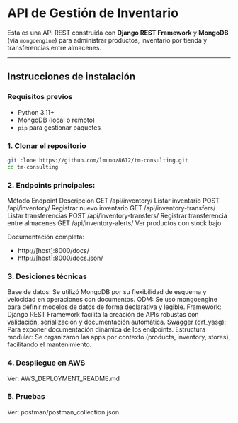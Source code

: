 # API de Gestión de Inventario

Esta es una API REST construida con **Django REST Framework** y **MongoDB** (vía `mongoengine`) para administrar productos, inventario por tienda y transferencias entre almacenes.

---

## Instrucciones de instalación

### Requisitos previos

- Python 3.11+
- MongoDB (local o remoto)
- `pip` para gestionar paquetes

### 1. Clonar el repositorio

```bash
git clone https://github.com/lmunoz8612/tm-consulting.git
cd tm-consulting
```

### 2. Endpoints principales:
Método	Endpoint	                Descripción
GET	    /api/inventory/	            Listar inventario
POST	/api/inventory/	            Registrar nuevo inventario
GET	    /api/inventory-transfers/	Listar transferencias
POST	/api/inventory-transfers/	Registrar transferencia entre almacenes
GET	    /api/inventory-alerts/	    Ver productos con stock bajo

Documentación completa:
- http://[host]:8000/docs/
- http://[host]:8000/docs.json/

### 3. Desiciones técnicas
Base de datos: Se utilizó MongoDB por su flexibilidad de esquema y velocidad en operaciones con documentos.
ODM: Se usó mongoengine para definir modelos de datos de forma declarativa y legible.
Framework: Django REST Framework facilita la creación de APIs robustas con validación, serialización y documentación automática.
Swagger (drf_yasg): Para exponer documentación dinámica de los endpoints.
Estructura modular: Se organizaron las apps por contexto (products, inventory, stores), facilitando el mantenimiento.

### 4. Despliegue en AWS
Ver: AWS_DEPLOYMENT_README.md

### 5. Pruebas
Ver: postman/postman_collection.json
